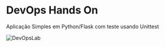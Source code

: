 # DevOps Hands On
Aplicação Simples em Python/Flask com teste usando Unittest

![DevOpsLab](https://github.com/csseba/devopslab/actions/workflows/pipeline.yml/badge.svg)
